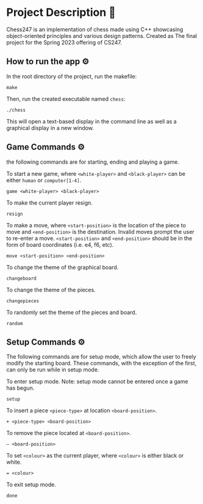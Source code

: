 # Project Description 📝
Chess247 is an implementation of chess made using C++ showcasing object-oriented principles and various design patterns. Created as The final project for the Spring 2023 offering of CS247.

## How to run the app ⚙️

In the root directory of the project, run the makefile:

```
make
```

Then, run the created executable named `chess`:

```
./chess
```

This will open a text-based display in the command line as well as a graphical display in a new window.


## Game Commands ⚙️

the following commands are for starting, ending and playing a game.

To start a new game, where `<white-player>` and `<black-player>` can be either `human` or `computer[1-4]`.
```
game <white-player> <black-player>
```

To make the current player resign.
```
resign
```

To make a move, where `<start-position>` is the location of the piece to move and `<end-position>` is the destination. Invalid moves prompt the user to re-enter a move. `<start-position>` and `<end-position>` should be in the form of board coordinates (i.e. e4, f6, etc).

```
move <start-position> <end-position>
```

To change the theme of the graphical board.
```
changeboard
```

To change the theme of the pieces.
```
changepieces
```

To randomly set the theme of the pieces and board.
```
random
```

## Setup Commands ⚙️
The following commands are for setup mode, which allow the user to freely modify the starting board. These commands, with the exception of the first, can only be run while in setup mode.

To enter setup mode. Note: setup mode cannot be entered once a game has begun. 
```
setup
```

To insert a piece `<piece-type>` at location `<board-position>`.
```
+ <piece-type> <board-position>
```

To remove the piece located at `<board-position>`.
```
– <board-position>
```

To set `<colour>` as the current player, where `<colour>` is either black or white.
```
= <colour>
```

To exit setup mode. 
```
done
```




